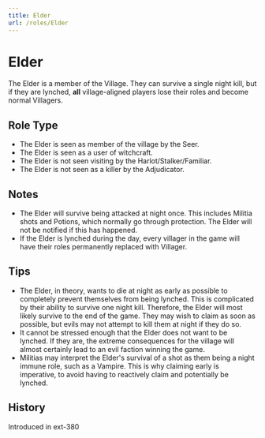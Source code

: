 ```yaml
---
title: Elder
url: /roles/Elder
---
```


# Elder

The Elder is a member of the Village. They can survive a single night kill, but if they are lynched, **all** village-aligned players lose their roles and become normal Villagers.

## Role Type

- The Elder is seen as member of the village by the Seer.
- The Elder is seen as a user of witchcraft.
- The Elder is not seen visiting by the Harlot/Stalker/Familiar.
- The Elder is not seen as a killer by the Adjudicator.

## Notes

- The Elder will survive being attacked at night once. This includes Militia shots and Potions, which normally go through protection. The Elder will not be notified if this has happened.
- If the Elder is lynched during the day, every villager in the game will have their roles permanently replaced with Villager.

## Tips

- The Elder, in theory, wants to die at night as early as possible to completely prevent themselves from being lynched. This is complicated by their ability to survive one night kill. Therefore, the Elder will most likely survive to the end of the game. They may wish to claim as soon as possible, but evils may not attempt to kill them at night if they do so.
- It cannot be stressed enough that the Elder does not want to be lynched. If they are, the extreme consequences for the village will almost certainly lead to an evil faction winning the game.
- Militias may interpret the Elder's survival of a shot as them being a night immune role, such as a Vampire. This is why claiming early is imperative, to avoid having to reactively claim and potentially be lynched.

## History

<Timeline lineColor="white">
  <Event interval="2020-08-02">Introduced in ext-380</Event>
</Timeline>
